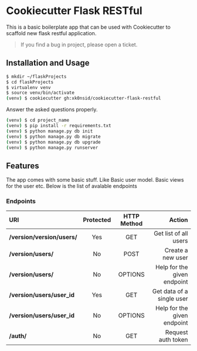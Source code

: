 Cookiecutter Flask RESTful
==========

This is a basic boilerplate app that can be used with Cookiecutter
to scaffold new flask restful application.

> If you find a bug in project, please open a ticket.


## Installation and Usage
```sh
$ mkdir ~/flaskProjects
$ cd flaskProjects
$ virtualenv venv
$ source venv/bin/activate
(venv) $ cookiecutter gh:xk0nsid/cookiecutter-flask-restful
```

Answer the asked questions properly.

```sh
(venv) $ cd project_name
(venv) $ pip install -r requirements.txt
(venv) $ python manage.py db init
(venv) $ python manage.py db migrate
(venv) $ python manage.py db upgrade
(venv) $ python manage.py runserver
```

## Features

The app comes with some  basic stuff. Like Basic user model. Basic views for
the user etc. Below is the list of avalable endpoints

### Endpoints

|             URI               |     Protected     |    HTTP Method    |             Action
|:---------                     |:--:               |:--:               |--:
| **/version/version/users/**   | Yes               | GET               | Get list of all users
| **/version/users/**           | No                | POST              | Create a new user
| **/version/users/**           | No                | OPTIONS           | Help for the given endpoint
| **/version/users/user_id**    | Yes               | GET               | Get data of a single user
| **/version/users/user_id**    | No                | OPTIONS           | Help for the given endpoint
| **/auth/**                    | No                | GET               | Request auth token
